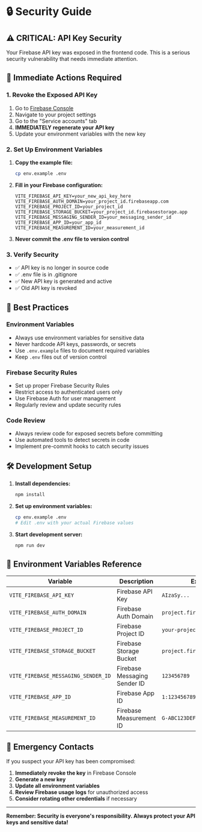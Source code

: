 # 🔒 Security Guide

## ⚠️ CRITICAL: API Key Security

Your Firebase API key was exposed in the frontend code. This is a serious security vulnerability that needs immediate attention.

## 🚨 Immediate Actions Required

### 1. **Revoke the Exposed API Key**
1. Go to [Firebase Console](https://console.firebase.google.com/)
2. Navigate to your project settings
3. Go to the "Service accounts" tab
4. **IMMEDIATELY regenerate your API key**
5. Update your environment variables with the new key

### 2. **Set Up Environment Variables**

1. **Copy the example file:**
   ```bash
   cp env.example .env
   ```

2. **Fill in your Firebase configuration:**
   ```env
   VITE_FIREBASE_API_KEY=your_new_api_key_here
   VITE_FIREBASE_AUTH_DOMAIN=your_project_id.firebaseapp.com
   VITE_FIREBASE_PROJECT_ID=your_project_id
   VITE_FIREBASE_STORAGE_BUCKET=your_project_id.firebasestorage.app
   VITE_FIREBASE_MESSAGING_SENDER_ID=your_messaging_sender_id
   VITE_FIREBASE_APP_ID=your_app_id
   VITE_FIREBASE_MEASUREMENT_ID=your_measurement_id
   ```

3. **Never commit the .env file to version control**

### 3. **Verify Security**
- ✅ API key is no longer in source code
- ✅ .env file is in .gitignore
- ✅ New API key is generated and active
- ✅ Old API key is revoked

## 🔐 Best Practices

### Environment Variables
- Always use environment variables for sensitive data
- Never hardcode API keys, passwords, or secrets
- Use `.env.example` files to document required variables
- Keep `.env` files out of version control

### Firebase Security Rules
- Set up proper Firebase Security Rules
- Restrict access to authenticated users only
- Use Firebase Auth for user management
- Regularly review and update security rules

### Code Review
- Always review code for exposed secrets before committing
- Use automated tools to detect secrets in code
- Implement pre-commit hooks to catch security issues

## 🛠️ Development Setup

1. **Install dependencies:**
   ```bash
   npm install
   ```

2. **Set up environment variables:**
   ```bash
   cp env.example .env
   # Edit .env with your actual Firebase values
   ```

3. **Start development server:**
   ```bash
   npm run dev
   ```

## 📝 Environment Variables Reference

| Variable | Description | Example |
|----------|-------------|---------|
| `VITE_FIREBASE_API_KEY` | Firebase API Key | `AIzaSy...` |
| `VITE_FIREBASE_AUTH_DOMAIN` | Firebase Auth Domain | `project.firebaseapp.com` |
| `VITE_FIREBASE_PROJECT_ID` | Firebase Project ID | `your-project-id` |
| `VITE_FIREBASE_STORAGE_BUCKET` | Firebase Storage Bucket | `project.firebasestorage.app` |
| `VITE_FIREBASE_MESSAGING_SENDER_ID` | Firebase Messaging Sender ID | `123456789` |
| `VITE_FIREBASE_APP_ID` | Firebase App ID | `1:123456789:web:abc123` |
| `VITE_FIREBASE_MEASUREMENT_ID` | Firebase Measurement ID | `G-ABC123DEF` |

## 🚨 Emergency Contacts

If you suspect your API key has been compromised:
1. **Immediately revoke the key** in Firebase Console
2. **Generate a new key**
3. **Update all environment variables**
4. **Review Firebase usage logs** for unauthorized access
5. **Consider rotating other credentials** if necessary

---

**Remember: Security is everyone's responsibility. Always protect your API keys and sensitive data!** 